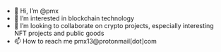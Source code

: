 - 👋 Hi, I’m @pmx
- 👀 I’m interested in blockchain technology
- 💞️ I’m looking to collaborate on crypto projects, especially interesting NFT projects and public goods
- 📫 How to reach me pmx13@protonmail[dot]com

<!---
pmx13/pmx13 is a ✨ special ✨ repository because its `README.md` (this file) appears on your GitHub profile.
You can click the Preview link to take a look at your changes.
--->
